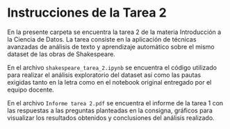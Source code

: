 # Instrucciones de la Tarea 2
En la presente carpeta se encuentra la tarea 2 de la materia Introducción a la Ciencia de Datos. La tarea consiste en la aplicación de técnicas avanzadas de análisis de texto y aprendizaje automático sobre el mismo dataset de las obras de Shakespeare.


En el archivo `shakespeare_tarea_2.ipynb` se encuentra el código utilizado para realizar el análisis exploratorio del dataset así como las pautas exigidas tanto en la letra como en el notebook original entregado por el equipo docente.

En el archivo `Informe tarea 2.pdf` se encuentra el informe de la tarea 1 con las respuestas a las preguntas planteadas en la consigna, gráficos para visualizar los resultados obtenidos y conclusiones del análisis realizado.